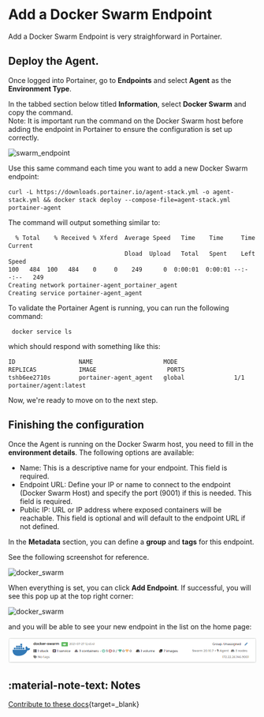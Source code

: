 # Add a Docker Swarm Endpoint

Add a Docker Swarm Endpoint is very straighforward in Portainer. 

## Deploy the Agent.

Once logged into Portainer, go to <b>Endpoints</b> and select <b>Agent</b> as the <b>Environment Type</b>.

In the tabbed section below titled <b>Information</b>, select <b>Docker Swarm</b> and copy the command.   
Note: It is important run the command on the Docker Swarm host before adding the endpoint in Portainer to ensure the configuration is set up correctly. 

![swarm_endpoint](assets/swarm_1.png)

Use this same command each time you want to add a new Docker Swarm endpoint:

<pre><code>curl -L https://downloads.portainer.io/agent-stack.yml -o agent-stack.yml && docker stack deploy --compose-file=agent-stack.yml portainer-agent</code></pre>

The command will output something similar to:

<pre><code>  % Total    % Received % Xferd  Average Speed   Time    Time     Time  Current
                                 Dload  Upload   Total   Spent    Left  Speed
100   484  100   484    0     0    249      0  0:00:01  0:00:01 --:--:--   249
Creating network portainer-agent_portainer_agent
Creating service portainer-agent_agent</code></pre>

To validate the Portainer Agent is running, you can run the following command:

<pre><code> docker service ls</code></pre>

which should respond with something like this:

<pre><code>ID                  NAME                    MODE                REPLICAS            IMAGE                    PORTS
tshb6ee2710s        portainer-agent_agent   global              1/1                 portainer/agent:latest</code></pre>

Now, we're ready to move on to the next step.

## Finishing the configuration

Once the Agent is running on the Docker Swarm host, you need to fill in the <b>environment details</b>. The following options are available:

* Name: This is a descriptive name for your endpoint. This field is required.
* Endpoint URL: Define your IP or name to connect to the endpoint (Docker Swarm Host) and specify the port (9001) if this is needed. This field is required.
* Public IP: URL or IP address where exposed containers will be reachable. This field is optional and will default to the endpoint URL if not defined.

In the <b>Metadata</b> section, you can define a <b>group</b> and <b>tags</b> for this endpoint.

See the following screenshot for reference. 

![docker_swarm](assets/swarm_2.png)

When everything is set, you can click <b>Add Endpoint</b>. If successful, you will see this pop up at the top right corner:

![docker_swarm](assets/swarm_3.png)

and you will be able to see your new endpoint in the list on the home page:

![docker_swarm](assets/swarm_4.png)

## :material-note-text: Notes

[Contribute to these docs](https://github.com/portainer/portainer-docs/blob/master/contributing.md){target=_blank}